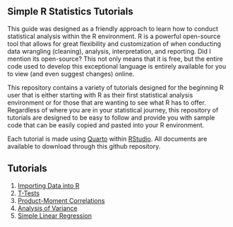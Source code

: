 ## Simple R Statistics Tutorials

This guide was designed as a friendly approach to learn how to conduct statistical analysis within the R environment. R is a powerful open-source tool that allows for great flexibility and customization of when conducting data wrangling (cleaning), analysis, interpretation, and reporting. Did I mention its open-source? This not only means that it is free, but the entire code used to develop this exceptional language is entirely available for you to view (and even suggest changes) online.

This repository contains a variety of tutorials designed for the beginning R user that is either starting with R as their first statistical analysis environment or for those that are wanting to see what R has to offer. Regardless of where you are in your statistical journey, this repository of tutorials are designed to be easy to follow and provide you with sample code that can be easily copied and pasted into your R environment.

Each tutorial is made using [Quarto](https://www.quarto.org) within [RStudio](https://www.rstudio.com). All documents are available to download through this github repository.


## Tutorials

1. [Importing Data into R](ImportingData/importingdata.md)
2. [T-Tests](T-Tests/ttests.md)
3. [Product-Moment Correlations](Correlations/correlations.md)
4. [Analysis of Variance](ANOVA/anova.md)
5. [Simple Linear Regression](SimpleRegression/simpleregression.md)
